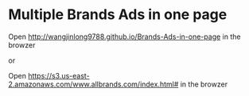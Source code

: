 # Multiple Brands Ads in one page


Open http://wangjinlong9788.github.io/Brands-Ads-in-one-page in the browzer

or 

Open https://s3.us-east-2.amazonaws.com/www.allbrands.com/index.html# in the browzer
